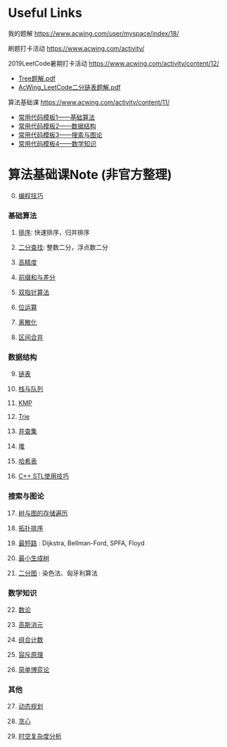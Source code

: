 
# Useful Links

我的题解 https://www.acwing.com/user/myspace/index/18/

刷题打卡活动 https://www.acwing.com/activity/

2019LeetCode暑期打卡活动 https://www.acwing.com/activity/content/12/

  - [Tree题解.pdf](/面经和高频/acwing/AcWing_Tree题解.pdf)
  - [AcWing_LeetCode二分链表题解.pdf](/面经和高频/acwing/AcWing_LeetCode二分链表题解.pdf)

算法基础课 https://www.acwing.com/activity/content/11/

  - [常用代码模板1——基础算法](https://www.acwing.com/blog/content/277/)
  - [常用代码模板2——数据结构](https://www.acwing.com/blog/content/404/)
  - [常用代码模板3——搜索与图论](https://www.acwing.com/blog/content/405/)
  - [常用代码模板4——数学知识](https://www.acwing.com/blog/content/406/)
  


# 算法基础课Note (非官方整理)

0. [编程技巧](/Note/0.编程技巧.md)

### 基础算法

1. [排序](/Note/1.排序.md): 快速排序，归并排序 

2. [二分查找](/Note/2.二分.md): 整数二分，浮点数二分

3. [高精度](/Note/3.高精度.md) 

4. [前缀和与差分](/Note/4.前缀和与差分.md) 

5. [双指针算法](/Note/5.双指针.md) 

6. [位运算](/Note/6.位运算.md) 

7. [离散化](/Note/7.离散化.md) 

8. [区间合并](/Note/8.区间合并.md) 

### 数据结构

9. [链表](/Note/9.链表.md) 

10. [栈与队列](/Note/10.栈与队列.md) 

11. [KMP](/Note/11.KMP.md) 

12. [Trie](/Note/12.Trie.md) 

13. [并查集](/Note/13.并查集.md) 

14. [堆](/Note/14.堆.md) 

15. [哈希表](/Note/15.哈希表.md) 

16. [C++ STL使用技巧](/Note/16.STL.md) 

### 搜索与图论

17. [树与图的存储遍历](/Note/17.树与图的存储遍历.md)  

18. [拓扑排序](/Note/18.拓扑排序.md) 

19. [最短路](/Note/19.最短路.md) : Dijkstra, Bellman-Ford, SPFA, Floyd

20. [最小生成树](/Note/20.最小生成树.md) 

21. [二分图](/Note/21.二分图.md) : 染色法、匈牙利算法

### 数学知识

22. [数论](/Note/22.数论.md) 

23. [高斯消元](/Note/23.高斯消元.md) 

24. [组合计数](/Note/24.组合计数.md) 

25. [容斥原理](/Note/25.容斥原理.md)

26. [简单博弈论](/Note/26.简单博弈论.md) 

### 其他

27. [动态规划](/Note/27.动态规划.md)

28. [贪心](/Note/28.贪心.md) 

29. [时空复杂度分析](/Note/29.时空复杂度分析.md) 




